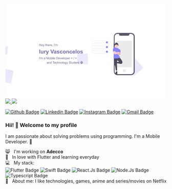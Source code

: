 <img src="https://github.com/iury0393/iury0393/blob/master/README2.gif?raw=true"/>

 <div>
  <a href="https://github.com/iury0393">
  <img height="180em" src="https://github-readme-stats.vercel.app/api?username=iury0393&show_icons=true&theme=synthwave&include_all_commits=true&count_private=true"/>
  <img height="180em" src="https://github-readme-stats.vercel.app/api/top-langs/?username=iury0393&layout=compact&langs_count=7&theme=synthwave"/>
</div>

[![Github Badge](https://img.shields.io/badge/-Github-000?style=plastic&logo=Github&logoColor=white&link=https://github.com/iury0393)](https://github.com/iury0393)
[![Linkedin Badge](https://img.shields.io/badge/-LinkedIn-blue?style=plastic&logo=Linkedin&logoColor=white&link=https://www.linkedin.com/in/iury-vasconcelos-dev/)](https://www.linkedin.com/in/iury-vasconcelos-dev/)
[![Instagram Badge](https://img.shields.io/badge/-Instagram-F38B28?style=plastic&labelColor=F38B28&logo=instagram&logoColor=white&link=https://www.instagram.com/iury.vasc/)](https://www.instagram.com/iury.vasc/)
[![Gmail Badge](https://img.shields.io/badge/-Gmail-c14438?style=plastic&logo=Gmail&logoColor=white&link=mailto:iury0393@gmail.com)](mailto:iury0393@gmail.com)

### Hii! 👋 Welcome to my profile

I am passionate about solving problems using programming.
I'm a Mobile Developer. 📱

:smile_cat:  &nbsp; I'm working on **Adecco**
<br/> :blue_heart: &nbsp; In love with Flutter and learning everyday
<br/> :computer: &nbsp; My stack:<br/>
![Flutter Badge](https://img.shields.io/badge/Flutter-%2523E34F26.svg?style=for-the-badge&logo=flutter&logoColor=white&color=blue)
![Swift Badge](https://img.shields.io/badge/Swift-%2523E34F26.svg?style=for-the-badge&logo=swift&logoColor=white&color=orange)
![React.Js Badge](https://img.shields.io/badge/React.Js-%2523E34F26.svg?style=for-the-badge&logo=react&logoColor=white&color=informational)
![Node.Js Badge](https://img.shields.io/badge/Node.Js-%2523E34F26.svg?style=for-the-badge&logo=Node.JS&logoColor=white&color=greem)
![Typescript Badge](https://img.shields.io/badge/Typescript-%2523E34F26.svg?style=for-the-badge&logo=typescript&logoColor=white&color=blue)
<br/> 💬  &nbsp; About me: I like technologies, games, anime and series/movies on Netflix
